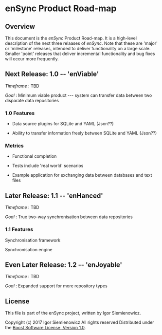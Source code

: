 # enSync Product Road-map

## Overview

This document is the *enSync* Product Road-map. It is a high-level
description of the next three relaases of *enSync*. Note that these are
'major' or 'milestone' releases, intended to deliver functionality on a
large scale. Smaller 'point' releases that deliver incremental functionality
and bug fixes will occur more frequently.

## Next Release: 1.0 -- 'enViable'

*Timeframe*
:   TBD

*Goal*
:   Minimum viable product --- system can transfer data between two disparate
    data repositories

### 1.0 Features

* Data source plugins for SQLite and YAML (Json??)

* Ability to transfer information freely between SQLite and YAML (Json??)

### Metrics

* Functional completion

* Tests include 'real world' scenarios

* Example application for exchanging data between databases and text files

## Later Release: 1.1 -- 'enHanced'

*Timeframe*
:   TBD

*Goal*
:   True two-way synchronisation between data repositories

### 1.1 Features

 Synchronisation framework

 Synchronisation engine

## Even Later Release: 1.2 -- 'enJoyable'

*Timeframe*
:   TBD

*Goal*
:   Expanded support for more repository types

## License

This file is part of the enSync project, written by Igor Siemienowicz.

Copyright (c) 2017 Igor Siemienowicz All rights reserved Distributed under
the [Boost Software License, Version 1.0](http://www.boost.org/LICENSE_1_0.txt).